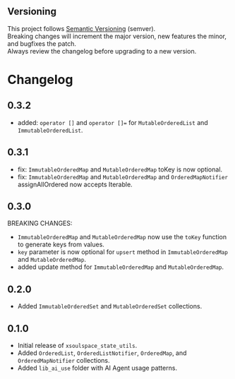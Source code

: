 ## Versioning

This project follows [Semantic Versioning](https://semver.org/) (semver).  
Breaking changes will increment the major version, new features the minor, and bugfixes the patch.  
Always review the changelog before upgrading to a new version.

# Changelog

## 0.3.2

- added: `operator []` and `operator []=` for `MutableOrderedList` and `ImmutableOrderedList`.

## 0.3.1

- fix: `ImmutableOrderedMap` and `MutableOrderedMap` toKey is now optional.
- fix: `ImmutableOrderedMap` and `MutableOrderedMap` and `OrderedMapNotifier` assignAllOrdered now accepts Iterable.

## 0.3.0

BREAKING CHANGES:

- `ImmutableOrderedMap` and `MutableOrderedMap` now use the `toKey` function to generate keys from values.
- `key` parameter is now optional for `upsert` method in `ImmutableOrderedMap` and `MutableOrderedMap`.
- added update method for `ImmutableOrderedMap` and `MutableOrderedMap`.

## 0.2.0

- Added `ImmutableOrderedSet` and `MutableOrderedSet` collections.

## 0.1.0

- Initial release of `xsoulspace_state_utils`.
- Added `OrderedList`, `OrderedListNotifier`, `OrderedMap`, and `OrderedMapNotifier` collections.
- Added `lib_ai_use` folder with AI Agent usage patterns.
